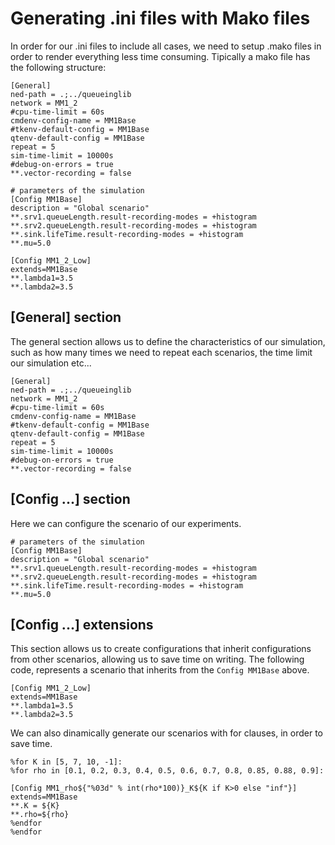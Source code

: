 # Generating .ini files with Mako files
In order for  our .ini files to include all cases, we need to setup .mako files in order to render everything less time consuming.  Tipically a mako file has the following structure:

```Mako
[General]
ned-path = .;../queueinglib
network = MM1_2
#cpu-time-limit = 60s
cmdenv-config-name = MM1Base
#tkenv-default-config = MM1Base
qtenv-default-config = MM1Base
repeat = 5
sim-time-limit = 10000s
#debug-on-errors = true
**.vector-recording = false

# parameters of the simulation
[Config MM1Base]
description = "Global scenario"
**.srv1.queueLength.result-recording-modes = +histogram
**.srv2.queueLength.result-recording-modes = +histogram
**.sink.lifeTime.result-recording-modes = +histogram
**.mu=5.0

[Config MM1_2_Low]
extends=MM1Base
**.lambda1=3.5
**.lambda2=3.5
```

## [General] section
The general section allows us to define the characteristics of our simulation, such as how many times we need to repeat each scenarios, the time limit our simulation etc...
```Mako
[General]
ned-path = .;../queueinglib
network = MM1_2
#cpu-time-limit = 60s
cmdenv-config-name = MM1Base
#tkenv-default-config = MM1Base
qtenv-default-config = MM1Base
repeat = 5
sim-time-limit = 10000s
#debug-on-errors = true
**.vector-recording = false
```

## [Config ...] section
Here we can configure the scenario of our experiments.
```Mako
# parameters of the simulation
[Config MM1Base]
description = "Global scenario"
**.srv1.queueLength.result-recording-modes = +histogram
**.srv2.queueLength.result-recording-modes = +histogram
**.sink.lifeTime.result-recording-modes = +histogram
**.mu=5.0
```

## [Config ...] extensions
This section allows us to create configurations that inherit configurations from other scenarios, allowing us to save time on writing. The following code, represents a scenario that inherits from the `Config MM1Base` above.
```Mako
[Config MM1_2_Low]
extends=MM1Base
**.lambda1=3.5
**.lambda2=3.5
```
We can also dinamically generate our scenarios with for clauses, in order to save time.

```Mako
%for K in [5, 7, 10, -1]:
%for rho in [0.1, 0.2, 0.3, 0.4, 0.5, 0.6, 0.7, 0.8, 0.85, 0.88, 0.9]:

[Config MM1_rho${"%03d" % int(rho*100)}_K${K if K>0 else "inf"}]
extends=MM1Base
**.K = ${K}
**.rho=${rho}
%endfor
%endfor
```


